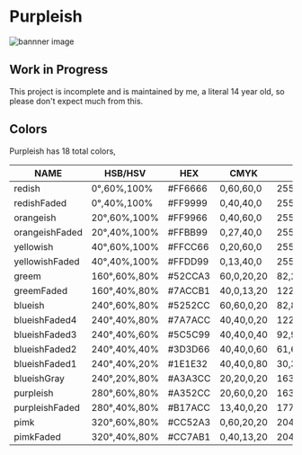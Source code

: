# Purpleish

![bannner image](https://raw.ehan.dev/purpleish/assets/repository-banner.png)

## Work in Progress

This project is incomplete and is maintained by me, a literal 14 year old, so please don't expect much from this.

## Colors

Purpleish has 18 total colors,

|  NAME            |  HSB/HSV       |  HEX      |  CMYK        |  RGB          |
|------------------|----------------|-----------|--------------|---------------|
|  redish          |  0°,60%,100%   |  #FF6666  |  0,60,60,0   |  255,102,102  |
|  redishFaded     |  0°,40%,100%   |  #FF9999  |  0,40,40,0   |  255,153,153  |
|  orangeish       |  20°,60%,100%  |  #FF9966  |  0,40,60,0   |  255,153,102  |
|  orangeishFaded  |  20°,40%,100%  |  #FFBB99  |  0,27,40,0   |  255,187,153  |
|  yellowish       |  40°,60%,100%  |  #FFCC66  |  0,20,60,0   |  255,204,102  |
|  yellowishFaded  |  40°,40%,100%  |  #FFDD99  |  0,13,40,0   |  255,221,153  |
|  greem           |  160°,60%,80%  |  #52CCA3  |  60,0,20,20  |  82,204,163   |
|  greemFaded      |  160°,40%,80%  |  #7ACCB1  |  40,0,13,20  |  122,204,177  |
|  blueish         |  240°,60%,80%  |  #5252CC  |  60,60,0,20  |  82,82,204    |
|  blueishFaded4   |  240°,40%,80%  |  #7A7ACC  |  40,40,0,20  |  122,122,204  |
|  blueishFaded3   |  240°,40%,60%  |  #5C5C99  |  40,40,0,40  |  92,92,153    |
|  blueishFaded2   |  240°,40%,40%  |  #3D3D66  |  40,40,0,60  |  61,61,102    |
|  blueishFaded1   |  240°,40%,20%  |  #1E1E32  |  40,40,0,80  |  30,30,50     |
|  blueishGray     |  240°,20%,80%  |  #A3A3CC  |  20,20,0,20  |  163,163,204  |
|  purpleish       |  280°,60%,80%  |  #A352CC  |  20,60,0,20  |  163,82,204   |
|  purpleishFaded  |  280°,40%,80%  |  #B17ACC  |  13,40,0,20  |  177,122,204  |
|  pimk            |  320°,60%,80%  |  #CC52A3  |  0,60,20,20  |  204,82,163   |
|  pimkFaded       |  320°,40%,80%  |  #CC7AB1  |  0,40,13,20  |  204,122,177  |
